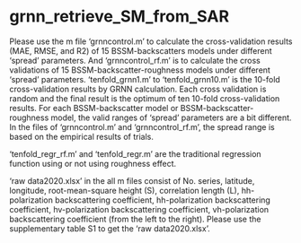 # grnn_retrieve_SM_from_SAR
Please use the m file ‘grnncontrol.m’ to calculate the cross-validation results (MAE, RMSE, and R2) of 15 BSSM-backscatters models under different ‘spread’ parameters. And ‘grnncontrol_rf.m’ is to calculate the cross validations of 15 BSSM-backscatter-roughness models under different ‘spread’ parameters. 
‘tenfold_grnn1.m’ to ‘tenfold_grnn10.m’ is the 10-fold cross-validation results by GRNN calculation. Each cross validation is random and the final result is the optimum of ten 10-fold cross-validation results.
For each BSSM-backscatter model or BSSM-backscatter-roughness model, the valid ranges of ‘spread’ parameters are a bit different. In the files of ‘grnncontrol.m’ and ‘grnncontrol_rf.m’, the spread range is based on the empirical results of trials. 

‘tenfold_regr_rf.m’ and ‘tenfold_regr.m’ are the traditional regression function using or not using roughness effect. 

‘raw data2020.xlsx’ in the all m files consist of No. series, latitude, longitude, root-mean-square height (S), correlation length (L), hh-polarization backscattering coefficient, hh-polarization backscattering coefficient, hv-polarization backscattering coefficient, vh-polarization backscattering coefficient (from the left to the right). 
Please use the supplementary table S1 to get the ‘raw data2020.xlsx’. 
